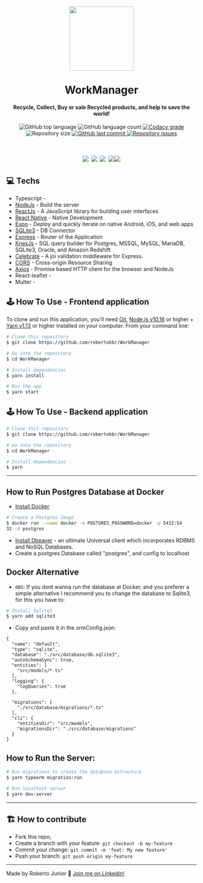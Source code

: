 <h1 align="center">
  <img src="https://github.com/robertokbr/WorkManager/blob/master/frontend/src/assets/logoAlt.svg" width="170px" /><br>
  <br>
WorkManager
</h1>

<h4 align="center">
  Recycle, Collect, Buy or sale Recycled products, and help to save the world! 
</h4>
<p align="center">
<img alt="GitHub top language" src="https://img.shields.io/github/languages/top/robertokbr/WorkManager.svg">

<img alt="GitHub language count" src="https://img.shields.io/github/languages/count/robertokbr/WorkManager.svg">

<a href="https://www.codacy.com/app/robertokbr/WorkManager?utm_source=github.com&amp;utm_medium=referral&amp;utm_content=robertokbr/WorkManager&amp;utm_campaign=Badge_Grade">
  <img alt="Codacy grade" src="https://img.shields.io/codacy/grade/1b577a07dda843aba09f4bc55d1af8fc.svg">
</a>

<img alt="Repository size" src="https://img.shields.io/github/repo-size/robertokbr/WorkManager.svg">
<a href="https://github.com/robertokbr/WorkManager/commits/master">
  <img alt="GitHub last commit" src="https://img.shields.io/github/last-commit/robertokbr/WorkManager.svg">
</a>

<a href="https://github.com/robertokbr/WorkManager/issues">
  <img alt="Repository issues" src="https://img.shields.io/github/issues/robertokbr/WorkManager.svg">
</a>
</p>

<h1 align="center">
  <img src="https://github.com/robertokbr/WorkManager/blob/master/Github/screencapture-localhost-3000-2020-06-24-09_49_58.png">
   <img src="https://github.com/robertokbr/WorkManager/blob/master/Github/Captura%20de%20Tela%20(105).png" >
  <img src="https://github.com/robertokbr/WorkManager/blob/master/Github/Captura%20de%20Tela%20(106).png" >
  <img src="https://github.com/robertokbr/WorkManager/blob/master/Github/Captura%20de%20Tela%20(107).png" ><img src="https://github.com/robertokbr/WorkManager/blob/master/Github/Home.png" >
</h1>

## 💻 Techs
- Typescript -
- [NodeJs](https://nodejs.org/en/) - Build the server
- [ReactJs](https://reactjs.org) - A JavaScript library for building user interfaces
- [React Native](https://reactnative.dev) - Native Development
- [Expo](https://expo.io) - Deploy and quickly iterate on native Android, iOS, and web apps
- [SQLite3](https://www.sqlite.org) - DB Connector
- [Express](https://expressjs.com/) - Router of the Application
- [KnexJs](http://knexjs.org) - SQL query builder for Postgres, MSSQL, MySQL, MariaDB, SQLite3, Oracle, and Amazon Redshift
- [Celebrate](https://github.com/arb/celebrate) - A joi validation middleware for Express.
- [CORS](https://www.npmjs.com/package/cors) - Cross-origin Resource Sharing
- [Axios](https://github.com/axios/axios) - Promise based HTTP client for the browser and NodeJs
- React-leaflet - 
- Multer - 


## 🕹 How To Use - Frontend application

To clone and run this application, you'll need [Git](https://git-scm.com), [Node.js v10.16][nodejs] or higher + [Yarn v1.13][yarn] or higher installed on your computer. From your command line:

```bash
# Clone this repository
$ git clone https://github.com/robertokbr/WorkManager

# Go into the repository
$ cd WorkManager

# Install dependencies
$ yarn install

# Run the app
$ yarn start
```



## 🕹 How To Use - Backend application


```bash
# Clone this repository
$ git clone https://github.com/robertokbr/WorkManager

# Go into the repository
$ cd WorkManager

# Install dependencies
$ yarn 
```
---

## How to Run Postgres Database at Docker

* [Install Docker](https://www.notion.so/Instalando-Docker-6290d9994b0b4555a153576a1d97bee2)

```bash
# Create a Postgres Image
$ docker run --name docker -e POSTGRES_PASSWORD=docker -p 5432:54
32 -d postgres
```
* [Install Dbeaver](https://www.notion.so/MODULO-2-643fa9a4a8424fffa0602a07dad33646#134f91737d9e4216bf5d085c5a0c6121) - an ultimate Universal client which incorporates RDBMS and NoSQL Databases.
* Create a postgres Database called "postgres", and config to localhost

## Docker Alternative
* ``OBS``: If you dont wanna run the database at Docker, and you preferer a simple alternative  I recommend you to change the database to Sqlite3, for this you have to:
```bash
# Install Sqlite3
$ yarn add sqlite3 
```
* Copy and paste it in the ormConfig.json:
```
{
  "name": "default",
  "type": "sqlite",
  "database": "./src/database/db.sqlite3",
  "autoSchemaSync": true,
  "entities": [
    "src/models/*.ts"
  ],
  "logging": {
    "logQueries": true
  },

  "migrations": [
    "./src/database/migrations/*.ts"
  ],
  "cli": {
    "entitiesDir": "src/models",
    "migrationsDir": "./src/database/migrations"
  }
}

```

## How to Run the Server:
```bash
# Run migrations to create the database estructure
$ yarn typeorm migratios:run

# Run localhost server
$ yarn dev:server
```
---


## 🏗 How to contribute

- Fork this repo;
- Create a branch with your feature: `git checkout -b my-feature`
- Commit your change: `git commit -m 'feat: My new feature'`
- Push your branch: `git push origin my-feature`

---

Made by Roberto Junior :wave: [Join me on Linkedin!](https://www.linkedin.com/in/robertojrcdc/)

[nodejs]: https://nodejs.org/
[yarn]: https://yarnpkg.com/
[vc]: https://code.visualstudio.com/
[vceditconfig]: https://marketplace.visualstudio.com/items?itemName=EditorConfig.EditorConfig
[vceslint]: https://marketplace.visualstudio.com/items?itemName=dbaeumer.vscode-eslint


